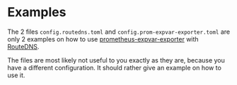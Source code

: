 # Examples

The 2 files `config.routedns.toml` and `config.prom-expvar-exporter.toml` are only 2 examples on how to use [prometheus-expvar-exporter](https://github.com/albertito/prometheus-expvar-exporter/tree/main) with [RouteDNS](https://github.com/folbricht/routedns).

The files are most likely not useful to you exactly as they are, because you have a different configuration. It should rather give an example on how to use it.
